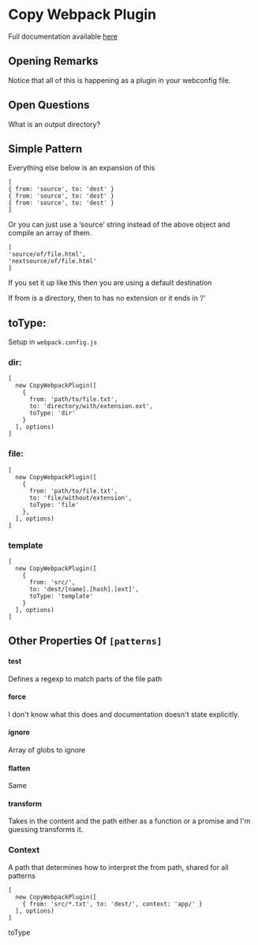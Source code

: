 # Copy Webpack Plugin

Full documentation available [here](https://github.com/webpack-contrib/copy-webpack-plugin)

## Opening Remarks

 Notice that all of this is happening as a plugin in your webconfig file.

## Open Questions

What is an output directory?


## Simple Pattern

Everything else below is an expansion of this
```
[
{ from: 'source', to: 'dest' }
{ from: 'source', to: 'dest' }
{ from: 'source', to: 'dest' }
]
```

Or you can just use a ‘source’ string instead of the above object and compile an array of them.

```
[
'source/of/file.html',
'nextsource/of/file.html'
]
```

If you set it up like this then you are using a default destination

If from is a directory, then to has no extension or it ends in ‘/‘

## toType:

Setup in `webpack.config.js`

### dir: 
```
[
  new CopyWebpackPlugin([
    {
      from: 'path/to/file.txt',
      to: 'directory/with/extension.ext',
      toType: 'dir'
    }
  ], options)
]
```
### file: 
```
[
  new CopyWebpackPlugin([
    {
      from: 'path/to/file.txt',
      to: 'file/without/extension',
      toType: 'file'
    },
  ], options)
]
```
### template
```
[
  new CopyWebpackPlugin([
    {
      from: 'src/',
      to: 'dest/[name].[hash].[ext]',
      toType: 'template'
    }
  ], options)
]
```

## Other Properties Of `[patterns]`
#### test

Defines a regexp to match parts of the file path
#### force
I don't know what this does and documentation doesn't state explicitly.
#### ignore
Array of globs to ignore
#### flatten
Same
#### transform
Takes in the content and the path either as a function or a promise and I'm guessing transforms it.

### Context

A path that determines how to interpret the from path, shared for all patterns

```
[
  new CopyWebpackPlugin([
    { from: 'src/*.txt', to: 'dest/', context: 'app/' }
  ], options)
]
```



toType 
